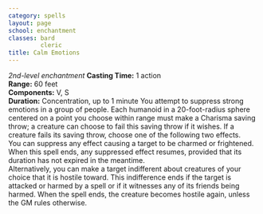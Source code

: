 ```yaml
---
category: spells
layout: page
school: enchantment
classes: bard
         cleric
title: Calm Emotions 
---
```

_2nd-level enchantment_ 
**Casting Time:** 1 action    
**Range:** 60 feet   
**Components:** V, S    
**Duration:** Concentration, up to 1 minute 
You attempt to suppress strong emotions in a group of people. Each humanoid in a 20-foot-radius sphere centered on a point you choose within range must make a Charisma saving throw; a creature can choose to fail this saving throw if it wishes. If a creature fails its saving throw, choose one of the following two effects.    
You can suppress any effect causing a target to be charmed or frightened. When this spell ends, any suppressed effect resumes, provided that its duration has not expired in the meantime.   
Alternatively, you can make a target indifferent about creatures of your choice that it is hostile toward. This indifference ends if the target is attacked or harmed by a spell or if it witnesses any of its friends being harmed. When the spell ends, the creature becomes hostile again, unless the GM rules otherwise. 